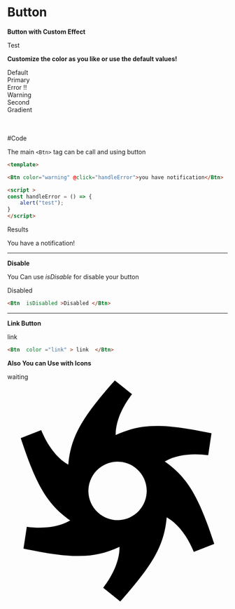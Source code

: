 # Button

<script >

import Btn from '../../../ui/src/components/button/Core.vue'; 
</script>

**Button with Custom Effect**

<div class="border-[1px] border-gray-300 p-6 rounded-lg  dark:bg-zinc-900 dark:border-zinc-600 shadow-inner bg-white flex justify-center items-center ">
    <Btn color="default">Test</Btn>
</div>

**Customize the color as you like or use the default values!**
<Br/>

<div class="grid grid-cols-2 gap-4">
    <div class="border-[1px] border-gray-300 p-4 rounded-lg  dark:bg-zinc-900 dark:border-zinc-600 shadow-inner bg-white flex justify-center items-center">
        <Btn color="default" class="w-[125px]">Default</Btn>
    </div>
    <div class="border-[1px] border-gray-300 p-4 rounded-lg  dark:bg-zinc-900 dark:border-zinc-600 shadow-inner bg-white flex justify-center items-center">
        <Btn color="primary">Primary</Btn>
    </div>
    <div class="border-[1px] border-gray-300 p-4 rounded-lg  dark:bg-zinc-900 dark:border-zinc-600 shadow-inner bg-white flex justify-center items-center">
        <Btn color="error"> Error !!</Btn>
    </div>
    <div class="border-[1px] border-gray-300 p-4 rounded-lg  dark:bg-zinc-900 dark:border-zinc-600 shadow-inner bg-white flex justify-center items-center">
        <Btn color="warning">Warning</Btn>
    </div>
    <div class="border-[1px] border-gray-300 p-4 rounded-lg  dark:bg-zinc-900 dark:border-zinc-600 shadow-inner bg-white flex justify-center items-center">
        <Btn color="secondary">Second</Btn>
    </div>
    <div class="border-[1px] border-gray-300 p-4 rounded-lg  dark:bg-zinc-900 dark:border-zinc-600 shadow-inner bg-white flex justify-center items-center">
        <Btn color="gradient">Gradient</Btn>
    </div>
</div>
<Br/>
<Br/>

#Code 



The main `<Btn>` tag can be call and using button

```md
<template>

<Btn color="warning" @click="handleError">you have notification</Btn>

<script >
const handleError = () => {
    alert("test");
}
</script>
```
Results

<div class='border-[1px] border-gray-300 p-4 rounded-lg  dark:bg-zinc-900 dark:border-zinc-600 shadow-inner bg-white flex justify-center items-center'>
  <Btn color="warning" @click="handleError">You have a notification!</Btn>
</div>

<script setup>
const handleError = () => {
  alert("Test notification triggered!");
}
</script>

-----------------
**Disable**

You Can use   *isDisable*  for disable your button
<div class='border-[1px] border-gray-300 p-4 rounded-lg  dark:bg-zinc-900 dark:border-zinc-600 shadow-inner bg-white flex justify-center items-center'>

<Btn  isDisabled>Disabled </Btn>


</div>

```md
<Btn  isDisabled >Disabled </Btn>
```
---



**Link Button**
<div class='border-[1px] border-gray-300 p-4 rounded-lg  dark:bg-zinc-900 dark:border-zinc-600 shadow-inner bg-white flex justify-center items-center flex flex-row'>
<Btn  color ="link" > link  </Btn>

</div>

```md
<Btn  color ="link" > link  </Btn>


```


**Also You can Use with Icons**
<div class='border-[1px] border-gray-300 p-4 rounded-lg  dark:bg-zinc-900 dark:border-zinc-600 shadow-inner bg-white flex justify-center items-center flex flex-row'>
    <Btn color="secondary"> <!-- Use space-x-2 for spacing -->
        <span>waiting</span>
        <div class="scale-50">
        <svg class="animate-spin" role="img" viewBox="0 0 24 24" xmlns="http://www.w3.org/2000/svg">
            <path d="M11.71 0C8.24 3.9 6.92 6 6.64 9.14c-.01-.01-.03-.01-.04-.02-1.28-.73-2.3-2.22-2.91-3.73l-2.23.87c1.64 4.95 2.81 7.13 5.39 8.94-.02.01-.03.02-.05.03-1.27.74-3.07.89-4.68.66l-.36 2.37c5.11 1.06 7.59 1.15 10.46-.19v.06c0 1.47-.77 3.09-1.78 4.38L12.3 24c3.46-3.89 4.78-5.99 5.06-9.13.02.01.03.01.05.02 1.27.73 2.29 2.21 2.9 3.73l2.23-.87c-1.64-4.95-2.8-7.14-5.39-8.95.02-.01.03-.02.05-.03 1.27-.74 3.07-.88 4.68-.65l.36-2.38c-5.1-1.06-7.58-1.14-10.44.19v-.06c0-1.47.77-3.09 1.78-4.38L11.71 0zm.19 8.82a3.181 3.181 0 0 1 3.28 3.07 3.181 3.181 0 0 1-3.07 3.28 3.181 3.181 0 0 1-3.28-3.07 3.181 3.181 0 0 1 3.07-3.28z"/>
</svg>
</div>
</Btn>
</div>

<br/>